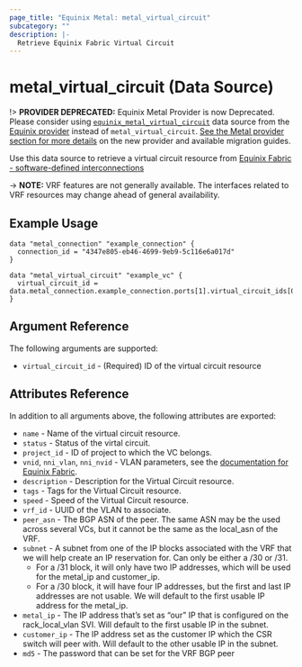 ```yaml
---
page_title: "Equinix Metal: metal_virtual_circuit"
subcategory: ""
description: |-
  Retrieve Equinix Fabric Virtual Circuit
---
```


# metal_virtual_circuit (Data Source)

!> **PROVIDER DEPRECATED:** Equinix Metal Provider is now Deprecated. Please consider using [`equinix_metal_virtual_circuit`](https://registry.terraform.io/providers/equinix/equinix/latest/docs/data-sources/equinix_metal_virtual_circuit) data source from the [Equinix provider](https://registry.terraform.io/providers/equinix/equinix/latest/docs) instead of `metal_virtual_circuit`. [See the Metal provider section for more details](../index.md#equinix-metal-provider) on the new provider and available migration guides.

Use this data source to retrieve a virtual circuit resource from [Equinix Fabric - software-defined interconnections](https://metal.equinix.com/developers/docs/networking/fabric/)

-> **NOTE:** VRF features are not generally available. The interfaces related to VRF resources may change ahead of general availability.

## Example Usage

```hcl
data "metal_connection" "example_connection" {
  connection_id = "4347e805-eb46-4699-9eb9-5c116e6a017d"
}

data "metal_virtual_circuit" "example_vc" {
  virtual_circuit_id = data.metal_connection.example_connection.ports[1].virtual_circuit_ids[0]
}

```

## Argument Reference

The following arguments are supported:

* `virtual_circuit_id` - (Required) ID of the virtual circuit resource

## Attributes Reference

In addition to all arguments above, the following attributes are exported:

* `name` - Name of the virtual circuit resource.
* `status` - Status of the virtal circuit.
* `project_id` - ID of project to which the VC belongs.
* `vnid`, `nni_vlan`, `nni_nvid` - VLAN parameters, see the [documentation for Equinix Fabric](https://metal.equinix.com/developers/docs/networking/fabric/).
* `description` - Description for the Virtual Circuit resource.
* `tags` - Tags for the Virtual Circuit resource.
* `speed` - Speed of the Virtual Circuit resource.
* `vrf_id` - UUID of the VLAN to associate.
* `peer_asn` - The BGP ASN of the peer. The same ASN may be the used across several VCs, but it cannot be the same as the local_asn of the VRF.
* `subnet` - A subnet from one of the IP
  blocks associated with the VRF that we will help create an IP reservation for. Can only be either a /30 or /31.
  * For a /31 block, it will only have two IP addresses, which will be used for
  the metal_ip and customer_ip.
  * For a /30 block, it will have four IP addresses, but the first and last IP addresses are not usable. We will default to the first usable IP address for the metal_ip.
* `metal_ip` - The IP address that’s set as “our” IP that is configured on the rack_local_vlan SVI. Will default to the first usable IP in the subnet.
* `customer_ip` - The IP address set as the customer IP which the CSR switch will peer with. Will default to the other usable IP in the subnet.
* `md5` - The password that can be set for the VRF BGP peer
